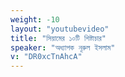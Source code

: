```yaml
---
weight: -10
layout: "youtubevideo"
title: "সিয়ামের ১০টি শিষ্টাচার"
speaker: "অধ্যাপক নূরুল ইসলাম"
v: "DR0xcTnAhcA"
---
```

